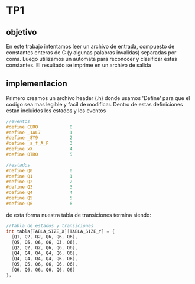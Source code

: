 # TP1

## objetivo
En este trabajo intentamos leer un archivo de entrada, compuesto de constantes enteras de C (y algunas palabras invalidas) separadas por coma.
Luego utilizamos un automata para reconocer y clasificar estas constantes. El resultado se imprime en un archivo de salida

## implementacion
Primero creamos un archivo header (.h) donde usamos 'Define' para que el codigo sea mas legible y facil de modificar.
Dentro de estas definiciones estan incluidos los estados y los eventos

```C
//eventos
#define CERO            0
#define _1AL7           1
#define _8Y9            2
#define _a_f_A_F        3
#define xX              4
#define OTRO            5

//estados
#define Q0              0
#define Q1              1
#define Q2              2
#define Q3              3
#define Q4              4
#define Q5              5
#define Q6              6
```

de esta forma nuestra tabla de transiciones termina siendo:

```C
//Tabla de estados y transiciones
int tabla[TABLA_SIZE_X][TABLA_SIZE_Y] = {
  {Q1, Q2, Q2, Q6, Q6, Q6},
  {Q5, Q5, Q6, Q6, Q3, Q6},
  {Q2, Q2, Q2, Q6, Q6, Q6},
  {Q4, Q4, Q4, Q4, Q6, Q6},
  {Q4, Q4, Q4, Q4, Q6, Q6},
  {Q5, Q5, Q6, Q6, Q6, Q6},
  {Q6, Q6, Q6, Q6, Q6, Q6}
};
```
